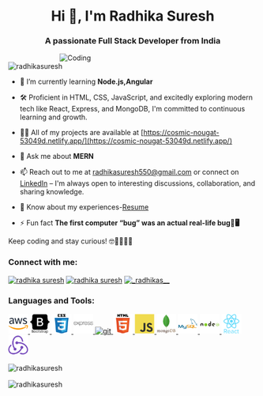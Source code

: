 <h1 align="center">Hi 👋, I'm Radhika Suresh</h1>
<h3 align="center">A passionate Full Stack Developer from India</h3>
<img align="right" alt="Coding" width="400" src="https://user-images.githubusercontent.com/59734313/157189039-c09b3e38-9f42-42c0-ab54-14f1574190a7.gif">

<p align="left"> <img src="https://komarev.com/ghpvc/?username=radhikasuresh&label=Profile%20views&color=0e75b6&style=flat" alt="radhikasuresh" /> </p>

- 🌱 I’m currently learning **Node.js,Angular**

- 🛠️ Proficient in HTML, CSS, JavaScript, and excitedly exploring modern tech like React, Express, and MongoDB, I'm committed to continuous learning and growth.

- 👨‍💻 All of my projects are available at [https://cosmic-nougat-53049d.netlify.app/](https://cosmic-nougat-53049d.netlify.app/)

- 💬 Ask me about **MERN**

- 📫 Reach out to me at radhikasuresh550@gmail.com or connect on [LinkedIn](https://www.linkedin.com/in/radhika-suresh-835a34203/) – I'm always open to interesting discussions, collaboration, and sharing knowledge.

- 📄 Know about my experiences-[Resume](https://drive.google.com/file/d/1l2DrtxZzhZg2szAu5DclhkY0bGFCwYZx/view?usp=drivesdk)

- ⚡ Fun fact **The first computer “bug” was an actual real-life bug🤔🖥**

Keep coding and stay curious! 🤓👩‍💻👨‍💻

<h3 align="left">Connect with me:</h3>
<p align="left">
<a href="https://linkedin.com/in/radhika suresh" target="blank"><img align="center" src="https://raw.githubusercontent.com/rahuldkjain/github-profile-readme-generator/master/src/images/icons/Social/linked-in-alt.svg" alt="radhika suresh" height="30" width="40" /></a>
<a href="https://fb.com/radhika suresh" target="blank"><img align="center" src="https://raw.githubusercontent.com/rahuldkjain/github-profile-readme-generator/master/src/images/icons/Social/facebook.svg" alt="radhika suresh" height="30" width="40" /></a>
<a href="https://instagram.com/_radhikas__" target="blank"><img align="center" src="https://raw.githubusercontent.com/rahuldkjain/github-profile-readme-generator/master/src/images/icons/Social/instagram.svg" alt="_radhikas__" height="30" width="40" /></a>
</p>

<h3 align="left">Languages and Tools:</h3>
<p align="left"> <a href="https://aws.amazon.com" target="_blank" rel="noreferrer"> <img src="https://raw.githubusercontent.com/devicons/devicon/master/icons/amazonwebservices/amazonwebservices-original-wordmark.svg" alt="aws" width="40" height="40"/> </a> <a href="https://getbootstrap.com" target="_blank" rel="noreferrer"> <img src="https://raw.githubusercontent.com/devicons/devicon/master/icons/bootstrap/bootstrap-plain-wordmark.svg" alt="bootstrap" width="40" height="40"/> </a> <a href="https://www.w3schools.com/css/" target="_blank" rel="noreferrer"> <img src="https://raw.githubusercontent.com/devicons/devicon/master/icons/css3/css3-original-wordmark.svg" alt="css3" width="40" height="40"/> </a> <a href="https://expressjs.com" target="_blank" rel="noreferrer"> <img src="https://raw.githubusercontent.com/devicons/devicon/master/icons/express/express-original-wordmark.svg" alt="express" width="40" height="40"/> </a> <a href="https://git-scm.com/" target="_blank" rel="noreferrer"> <img src="https://www.vectorlogo.zone/logos/git-scm/git-scm-icon.svg" alt="git" width="40" height="40"/> </a> <a href="https://www.w3.org/html/" target="_blank" rel="noreferrer"> <img src="https://raw.githubusercontent.com/devicons/devicon/master/icons/html5/html5-original-wordmark.svg" alt="html5" width="40" height="40"/> </a> <a href="https://developer.mozilla.org/en-US/docs/Web/JavaScript" target="_blank" rel="noreferrer"> <img src="https://raw.githubusercontent.com/devicons/devicon/master/icons/javascript/javascript-original.svg" alt="javascript" width="40" height="40"/> </a> <a href="https://www.mongodb.com/" target="_blank" rel="noreferrer"> <img src="https://raw.githubusercontent.com/devicons/devicon/master/icons/mongodb/mongodb-original-wordmark.svg" alt="mongodb" width="40" height="40"/> </a> <a href="https://www.mysql.com/" target="_blank" rel="noreferrer"> <img src="https://raw.githubusercontent.com/devicons/devicon/master/icons/mysql/mysql-original-wordmark.svg" alt="mysql" width="40" height="40"/> </a> <a href="https://nodejs.org" target="_blank" rel="noreferrer"> <img src="https://raw.githubusercontent.com/devicons/devicon/master/icons/nodejs/nodejs-original-wordmark.svg" alt="nodejs" width="40" height="40"/> </a> <a href="https://reactjs.org/" target="_blank" rel="noreferrer"> <img src="https://raw.githubusercontent.com/devicons/devicon/master/icons/react/react-original-wordmark.svg" alt="react" width="40" height="40"/> </a> <a href="https://redux.js.org" target="_blank" rel="noreferrer"> <img src="https://raw.githubusercontent.com/devicons/devicon/master/icons/redux/redux-original.svg" alt="redux" width="40" height="40"/> </a> </p>

<p><img align="center" src="https://github-readme-stats.vercel.app/api/top-langs?username=radhikasuresh&show_icons=true&locale=en&layout=compact" alt="radhikasuresh" /></p>

<p><img align="center" src="https://github-readme-streak-stats.herokuapp.com/?user=radhikasuresh&" alt="radhikasuresh" /></p>
